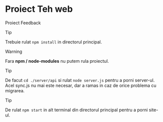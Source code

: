 # Proiect Teh web
Proiect Feedback
> [!TIP]
> Trebuie rulat `npm install` in directorul principal.

> [!WARNING]
> Fara **npm / node-modules** nu putem rula proiectul.

> [!TIP]
> De facut `cd ./server/api` si rulat `node server.js` pentru a porni server-ul. Acel sync.js nu mai este necesar, dar a ramas in caz de orice problema cu migrarea.

> [!TIP]
> De rulat `npm start` in alt terminal din directorul principal pentru a porni site-ul.
